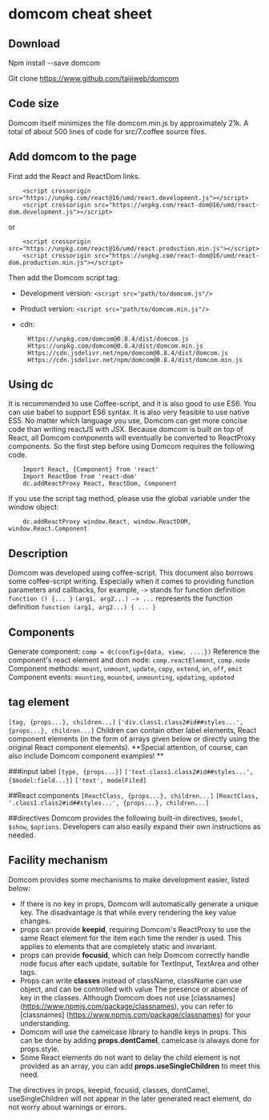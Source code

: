 # domcom cheat sheet

## Download

Npm install --save domcom

Git clone https://www.github.com/taijiweb/domcom

## Code size
Domcom itself minimizes the file domcom.min.js by approximately 21k. A total of about 500 lines of code for src/7.coffee source files.

## Add domcom to the page
First add the React and ReactDom links.

        <script crossorigin src="https://unpkg.com/react@16/umd/react.development.js"></script>
        <script crossorigin src="https://unpkg.com/react-dom@16/umd/react-dom.development.js"></script>
        
or

        <script crossorigin src="https://unpkg.com/react@16/umd/react.production.min.js"></script>
        <script crossorigin src="https://unpkg.com/react-dom@16/umd/react-dom.production.min.js"></script>
        
Then add the Domcom script tag:

* Development version: `<script src="path/to/domcom.js"/>`
* Product version: `<script src="path/to/domcom.min.js"/>`
* cdn:

        Https://unpkg.com/domcom@0.8.4/dist/domcom.js
        Https://unpkg.com/domcom@0.8.4/dist/domcom.min.js
        Https://cdn.jsdelivr.net/npm/domcom@0.8.4/dist/domcom.js
        Https://cdn.jsdelivr.net/npm/domcom@0.8.4/dist/domcom.min.js


## Using dc
It is recommended to use Coffee-script, and it is also good to use ES6. You can use babel to support ES6 syntax. It is also very feasible to use native ES5. No matter which language you use, Domcom can get more concise code than writing reactJS with JSX.
Because domcom is built on top of React, all Domcom components will eventually be converted to ReactProxy components. So the first step before using Domcom requires the following code.

        Import React, {Component} from 'react'
        Import ReactDom from 'react-dom'
        dc.addReactProxy React, ReactDom, Component
        
If you use the script tag method, please use the global variable under the window object:
        
        dc.addReactProxy window.React, window.ReactDOM, window.React.Component


## Description
Domcom was developed using coffee-script. This document also borrows some coffee-script writing. Especially when it comes to providing function parameters and callbacks, for example,
`->` stands for function definition `function () {... }`
`(arg1, arg2...) -> ...` represents the function definition `function (arg1, arg2...) { ... }`

  
## Components
Generate component: `comp = dc(config={data, view, ....})`
Reference the component's react element and dom node: `comp.reactElement`, `comp.node`
Component methods: `mount`, `unmount`, `update`, `copy`, `extend`, `on`, `off`, `emit`
Component events: `mounting`, `mounted`, `unmounting`, `updating`, `updated`

## tag element
`[tag, {props...}, children...]`
`['div.class1.class2#id##styles...', {props...}, children...]`
Children can contain other label elements, React component elements (in the form of arrays given below or directly using the original React component elements). **Special attention, of course, can also include Domcom component examples! **

###input label
`[type, {props...}]`
`['text.class1.class2#id##styles...', {$model:field...}]`
`['text', modelFiled]`

##React components
`[ReactClass, {props...}, children...]`
`[ReactClass, '.class1.class2#id##styles...', {props...}, children...]`

##directives
Domcom provides the following built-in directives, `$model`, `$show`, `$options`. Developers can also easily expand their own instructions as needed.


## Facility mechanism
Domcom provides some mechanisms to make development easier, listed below:

* If there is no key in props, Domcom will automatically generate a unique key. The disadvantage is that while every rendering  the key value changes.
* props can provide **keepid**, requiring Domcom's ReactProxy to use the same React element for the item each time the render is used. This applies to elements that are completely static and invariant.
* props can provide **focusid**, which can help Domcom correctly handle node focus after each update, suitable for TextInput, TextArea and other tags.
* Props can write **classes** instead of className, className can use object, and can be controlled with value
The presence or absence of key in the classes. Although Domcom does not use [classnames] (https://www.npmjs.com/package/classnames), you can refer to [classnames] (https://www.npmjs.com/package/classnames) for your understanding.
* Domcom will use the camelcase library to handle keys in props. This can be done by adding **props.dontCamel**, camelcase is always done for props.style.
* Some React elements do not want to delay the child element is not provided as an array, you can add **props.useSingleChildren** to meet this need.

The directives in props, keepid, focusid, classes, dontCamel, useSingleChildren will not appear in the later generated react element, do not worry about warnings or errors.
